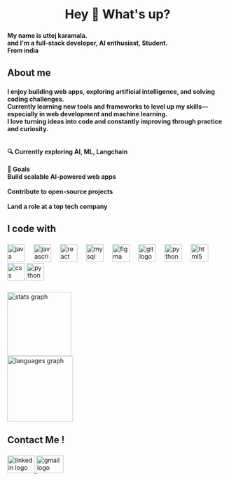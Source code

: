 <h1 align="center">Hey 👋 What's up?</h1>

###

<h4 align="left">My name is uttej karamala.<br> and I'm a full-stack developer, AI enthusiast, Student. <br>From india</h4>

###

<h2 align="left">About me</h2>

###

<h4 align="left">I enjoy building web apps, exploring artificial intelligence, and solving coding challenges.  <br>Currently learning new tools and frameworks to level up my skills—especially in web development and machine learning.  <br>I love turning ideas into code and constantly improving through practice and curiosity.<br><br><br>🔍 Currently exploring AI, ML, Langchain<br><br>🎯 Goals<br>Build scalable AI-powered web apps<br><br>Contribute to open-source projects<br><br>Land a role at a top tech company</h4>

###

<h2 align="left">I code with</h2>

###

<div align="left">
  <img src="https://cdn.jsdelivr.net/gh/devicons/devicon/icons/java/java-original.svg" height="40" alt="java logo"  />
  <img width="12" />
  <img src="https://cdn.jsdelivr.net/gh/devicons/devicon/icons/javascript/javascript-original.svg" height="40" alt="javascript logo"  />
  <img width="12" />
  <img src="https://cdn.jsdelivr.net/gh/devicons/devicon/icons/react/react-original.svg" height="40" alt="react logo"  />
  <img width="12" />
  <img src="https://cdn.jsdelivr.net/gh/devicons/devicon/icons/mysql/mysql-original.svg" height="40" alt="mysql logo"  />
  <img width="12" />
  <img src="https://cdn.jsdelivr.net/gh/devicons/devicon/icons/figma/figma-original.svg" height="40" alt="figma logo"  />
  <img width="12" />
  <img src="https://cdn.jsdelivr.net/gh/devicons/devicon/icons/git/git-original.svg" height="40" alt="git logo"  />
  <img width="12" />
  <img src="https://cdn.jsdelivr.net/gh/devicons/devicon/icons/python/python-original.svg" height="40" alt="python logo"  />
  <img width="12" />
  <img src="https://cdn.jsdelivr.net/gh/devicons/devicon/icons/html5/html5-original.svg" height="40" alt="html5 logo"  />
  <img width="12" />
  <img src="https://cdn.jsdelivr.net/gh/devicons/devicon/icons/css3/css3-original.svg" height="40" alt="css logo"  />
   <img src="https://cdn.jsdelivr.net/gh/devicons/devicon/icons/python/vscode-original.svg" height="40" alt="python logo"  />
  <img width="12" />
</div>

###

<div align="left">
  <img src="https://github-readme-stats.vercel.app/api?username=uttejkaramala&hide_title=false&hide_rank=false&show_icons=true&include_all_commits=true&count_private=false&disable_animations=false&theme=rose_pine&locale=en&hide_border=true&order=1" height="146" alt="stats graph" /> <br>
  <img src="https://github-readme-stats.vercel.app/api/top-langs?username=uttejkaramala&locale=en&hide_title=false&layout=compact&card_width=320&langs_count=5&theme=rose_pine&hide_border=false&order=2" height="150" alt="languages graph"  />
</div>

###

<h2 align="left">Contact Me !</h2>

###

<div align="left">
  <a href="www.linkedin.com/in/uttej-karamala" target="_blank">
    <img src="https://raw.githubusercontent.com/maurodesouza/profile-readme-generator/master/src/assets/icons/social/linkedin/default.svg" width="62" height="40" alt="linkedin logo"  />
  </a>
  <a href="karamalauttej@gmail.com" target="_blank">
    <img src="https://raw.githubusercontent.com/maurodesouza/profile-readme-generator/master/src/assets/icons/social/gmail/default.svg" width="62" height="40" alt="gmail logo"  />
  </a>
</div>

###
